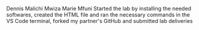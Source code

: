 Dennis Malichi
Mwiza Marie Mfuni
Started the lab by installing the needed softwares, created the HTML file and ran the necessary commands in the VS Code terminal, forked my partner's GitHub and submitted lab deliveries
